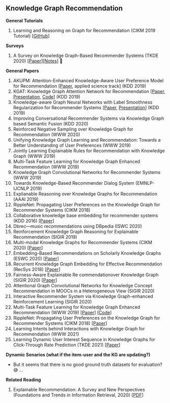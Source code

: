 ## Knowledge Graph Recommendation

__General Tutorials__
1. Learning and Reasoning on Graph for Recommendation (CIKM 2019 Tutorial) [[GitHub](https://next-nus.github.io/)]

__Surveys__
1. A Survey on Knowledge Graph-Based Recommender Systems (TKDE 2020) [[Paper](https://arxiv.org/pdf/2003.00911.pdf)][[Notes](https://mp.weixin.qq.com/s/d3rytwQ5Yta_hTGxtqXmvQ)] 🌟

__General Papers__
1. AKUPM: Attention-Enhanced Knowledge-Aware User Preference Model for Recommendation [[Paper](https://dl.acm.org/citation.cfm?doid=3292500.3330705), applied science track] (KDD 2019) 
2. KGAT: Knowledge Graph Attention Network for Recommendation [[Paper](https://arxiv.org/pdf/1905.07854.pdf), [Presentation](https://www.kdd.org/kdd2019/accepted-papers/view/kgat-knowledge-graph-attention-network-for-recommendation), [Code](https://github.com/xiangwang1223/knowledge_graph_attention_network)] (KDD 2019) 
3. Knowledge-aware Graph Neural Networks with Label Smoothness Regularization for Recommender Systems [[Paper](https://arxiv.org/pdf/1905.04413.pdf), [Presentation](https://www.kdd.org/kdd2019/accepted-papers/view/knowledge-aware-graph-neural-networks-with-label-smoothness-regularization-)] (KDD 2019) 
4. Improving Conversational Recommender Systems via Knowledge Graph based Semantic Fusion (KDD 2020)
5. Reinforced Negative Sampling over Knowledge Graph for Recommendation (WWW 2020)
6. Unifying Knowledge Graph Learning and Recommendation: Towards a Better Understanding of User Preferences (WWW 2019)
7. Jointly Learning Explainable Rules for Recommendation with Knowledge Graph (WWW 2019)
8. Multi-Task Feature Learning for Knowledge Graph Enhanced Recommendation (WWW 2019)
9. Knowledge Graph Convolutional Networks for Recommender Systems (WWW 2019)
10. Towards Knowledge-Based Recommender Dialog System (EMNLP-IJCNLP 2019)
11. Explianable Reasoning over Knowledge Graphs for Recommendation (AAAI 2019)
12. RippleNet: Propagating User Preferences on the Knowledge Graph for Recommender Systems (CIKM 2018)
13. Collaborative knowledge base embedding for recommender systems (KDD 2016) [[Paper](https://dl.acm.org/doi/pdf/10.1145/2939672.2939673)]
14. Dbrec—music recommendations using DBpedia (ISWC 2020)
15. Reinforcement Knowledge Graph Reasoning for Explainable Recommendation (SIGIR 2019) 
16. Multi-modal Knowledge Graphs for Recommender Systems (CIKM 2020) [[Paper](https://zheng-kai.com/paper/cikm_2020_sun.pdf)]
17. Embedding-Based Recommendations on Scholarly Knowledge Graphs (ESWC 2020) [[Paper](https://link.springer.com/chapter/10.1007/978-3-030-49461-2_15)]
18. Recurrent Knowledge Graph Embedding for Effective Recommendation (RecSys 2018) [[Paper](https://yangjiera.github.io/pdf/sun2018recsys.pdf)]
19. Fairness-Aware Explainable Re commendationover Knowledge Graph (SIGIR 2020) [[Paper](https://dl.acm.org/doi/epdf/10.1145/3397271.3401051)]
20. Attentional Graph Convolutional Networks for Knowledge Concept Recommendation in MOOCs in a Heterogeneous View (SIGIR 2020)
21. Interactive Recommender System via Knowledge Graph-enhanced Reinforcement Learning (SIGIR 2020)
22. Multi-Task Feature Learning for Knowledge Graph Enhanced Recommendation (WWW 2019) [[Paper](https://arxiv.org/pdf/1901.08907.pdf)] [[Code](https://github.com/hwwang55/MKR)]
23. RippleNet: Propagating User Preferences on the Knowledge Graph for Recommender Systems (CIKM 2018) [[Paper](https://arxiv.org/pdf/1803.03467.pdf)] 
24. Learning Intents behind Interactions with Knowledge Graph for Recommendation (WWW 2021)
25. Learning Dynamic User Interest Sequence in Knowledge Graphs for Click-Through Rate Prediction (TKDE 2021) [[Paper](https://ieeexplore.ieee.org/document/9409651)]


__Dynamic Senarios (what if the item-user and the KG are updating?)__
* But it seems that there is no good ground truth datasets for evaluation? 😅 ...

__Related Reading__
1. Explainable Recommendation: A Survey and New Perspectives (Foundations and Trends in Information Retrieval, 2020) [[PDF](https://arxiv.org/pdf/1804.11192.pdf)]

